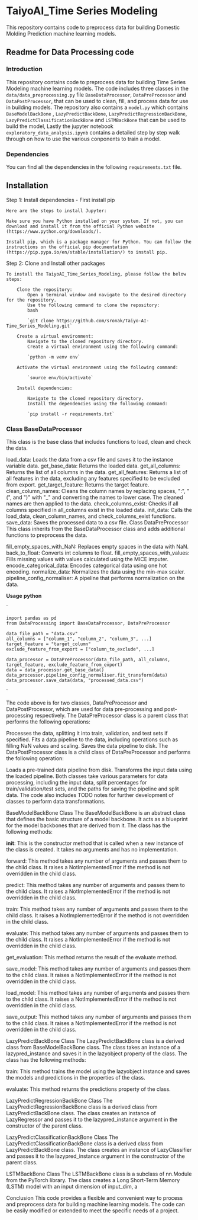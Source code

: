 # TaiyoAI_Time Series Modeling
This repository contains code to preprocess data for building Domestic Molding Prediction  machine learning models.

## Readme for Data Processing code

### Introduction
This repository contains code to preprocess data for building Time Series Modeling
 machine learning models. The code includes three classes in the `data/data_preprocessing.py` file `BaseDataProcessor`, `DataPreProcessor` and `DataPostProcessor`, that can be used to clean, fill, and process data for use in building models. The repository also contains a `model.py` which contains     `BaseModelBackBone` , `LazyPredictBackBone`, `LazyPredictRegressionBackBone`, `LazyPredictClassificationBackBone` and `LSTMBackBone` that can be used to build the model, Lastly the jupyter notebook `exploratory_data_analysis.ipynb` contains a detailed step by step walk through on how to use the various conponents to train a model.

### Dependencies
You can find all the dependencies in the following `requirements.txt` file.

## Installation

Step 1: Install dependencies - First install pip

    Here are the steps to install Jupyter:

    Make sure you have Python installed on your system. If not, you can download and install it from the official Python website (https://www.python.org/downloads/).

    Install pip, which is a package manager for Python. You can follow the instructions on the official pip documentation (https://pip.pypa.io/en/stable/installation/) to install pip.

Step 2: Clone and Install other packages

    To install the TaiyoAI_Time_Series_Modeling, please follow the below steps:

        Clone the repository:
            Open a terminal window and navigate to the desired directory for the repository.
            Use the following command to clone the repository:
            bash
            
            `git clone https://github.com/sronak/Taiyo-AI-Time_Series_Modeling.git`

        Create a virtual environment:
            Navigate to the cloned repository directory.
            Create a virtual environment using the following command:
        
            `python -m venv env`

        Activate the virtual environment using the following command:

            `source env/bin/activate`

        Install dependencies:
        
            Navigate to the cloned repository directory.
            Install the dependencies using the following command:
        
            `pip install -r requirements.txt`


### Class BaseDataProcessor

This class is the base class that includes functions to load, clean and check the data.

load_data: Loads the data from a csv file and saves it to the instance variable data.
get_base_data: Returns the loaded data.
get_all_columns: Returns the list of all columns in the data.
get_all_features: Returns a list of all features in the data, excluding any features specified to be excluded from export.
get_target_feature: Returns the target feature.
clean_column_names: Cleans the column names by replacing spaces, ":", "(", and ")" with "_" and converting the names to lower case. The cleaned names are then applied to the data.
check_columns_exist: Checks if all columns specified in all_columns exist in the loaded data.
init_data: Calls the load_data, clean_column_names, and check_columns_exist functions.
save_data: Saves the processed data to a csv file.
Class DataPreProcessor
This class inherits from the BaseDataProcessor class and adds additional functions to preprocess the data.

fill_empty_spaces_with_NaN: Replaces empty spaces in the data with NaN.
back_to_float: Converts int columns to float.
fill_empty_spaces_with_values: Fills missing values with values calculated using the MICE imputer.
encode_categorical_data: Encodes categorical data using one hot encoding.
normalize_data: Normalizes the data using the min-max scaler.
pipeline_config_normaliser: A pipeline that performs normalization on the data.

**Usage**
**python**

`

    import pandas as pd
    from DataProcessing import BaseDataProcessor, DataPreProcessor

    data_file_path = "data.csv"
    all_columns = ["column_1", "column_2", "column_3", ...]
    target_feature = "target_column"
    exclude_feature_from_export = ["column_to_exclude", ...]

    data_processor = DataPreProcessor(data_file_path, all_columns, target_feature, exclude_feature_from_export)
    data = data_processor.get_base_data()
    data_processor.pipeline_config_normaliser.fit_transform(data)
    data_processor.save_data(data, "processed_data.csv")
`

The code above is for two classes, DataPreProcessor and DataPostProcessor, which are used for data pre-processing and post-processing respectively. The DataPreProcessor class is a parent class that performs the following operations:

Processes the data, splitting it into train, validation, and test sets if specified.
Fits a data pipeline to the data, including operations such as filling NaN values and scaling.
Saves the data pipeline to disk.
The DataPostProcessor class is a child class of DataPreProcessor and performs the following operation:

Loads a pre-trained data pipeline from disk.
Transforms the input data using the loaded pipeline.
Both classes take various parameters for data processing, including the input data, split percentages for train/validation/test sets, and the paths for saving the pipeline and split data. The code also includes TODO notes for further development of classes to perform data transformations.

BaseModelBackBone Class
The BaseModelBackBone is an abstract class that defines the basic structure of a model backbone. It acts as a blueprint for the model backbones that are derived from it. The class has the following methods:

__init__: This is the constructor method that is called when a new instance of the class is created. It takes no arguments and has no implementation.

forward: This method takes any number of arguments and passes them to the child class. It raises a NotImplementedError if the method is not overridden in the child class.

predict: This method takes any number of arguments and passes them to the child class. It raises a NotImplementedError if the method is not overridden in the child class.

train: This method takes any number of arguments and passes them to the child class. It raises a NotImplementedError if the method is not overridden in the child class.

evaluate: This method takes any number of arguments and passes them to the child class. It raises a NotImplementedError if the method is not overridden in the child class.

get_evaluation: This method returns the result of the evaluate method.

save_model: This method takes any number of arguments and passes them to the child class. It raises a NotImplementedError if the method is not overridden in the child class.

load_model: This method takes any number of arguments and passes them to the child class. It raises a NotImplementedError if the method is not overridden in the child class.

save_output: This method takes any number of arguments and passes them to the child class. It raises a NotImplementedError if the method is not overridden in the child class.

LazyPredictBackBone Class
The LazyPredictBackBone class is a derived class from BaseModelBackBone class. The class takes an instance of a lazypred_instance and saves it in the lazyobject property of the class. The class has the following methods:

train: This method trains the model using the lazyobject instance and saves the models and predictions in the properties of the class.

evaluate: This method returns the predictions property of the class.

LazyPredictRegressionBackBone Class
The LazyPredictRegressionBackBone class is a derived class from LazyPredictBackBone class. The class creates an instance of LazyRegressor and passes it to the lazypred_instance argument in the constructor of the parent class.

LazyPredictClassificationBackBone Class
The LazyPredictClassificationBackBone class is a derived class from LazyPredictBackBone class. The class creates an instance of LazyClassifier and passes it to the lazypred_instance argument in the constructor of the parent class.

LSTMBackBone Class
The LSTMBackBone class is a subclass of nn.Module from the PyTorch library. The class creates a Long Short-Term Memory (LSTM) model with an input dimension of input_dim, a

Conclusion
This code provides a flexible and convenient way to process and preprocess data for building machine learning models. The code can be easily modified or extended to meet the specific needs of a project.
